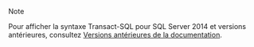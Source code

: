 > [!Note]
> Pour afficher la syntaxe Transact-SQL pour SQL Server 2014 et versions antérieures, consultez [Versions antérieures de la documentation](../sql-server/previous-versions-sql-server.md#offline-documentation).